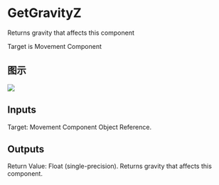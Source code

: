 # GetGravityZ

Returns gravity that affects this component

Target is Movement Component

## 图示

![]($-20221218-18245620.png)

## Inputs

Target: Movement Component Object Reference.  

## Outputs

Return Value: Float (single-precision). Returns gravity that affects this component.

